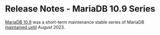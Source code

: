 # Release Notes - MariaDB 10.9 Series

[MariaDB 10.9](what-is-mariadb-109.md) was a short-term maintenance stable series of MariaDB [maintained until](https://mariadb.org/about/#maintenance-policy) August 2023.

